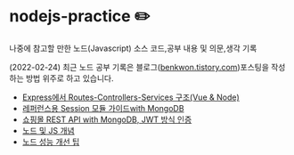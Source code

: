 # nodejs-practice ✏️
나중에 참고할 만한 노드(Javascript) 소스 코드,공부 내용 및 의문,생각 기록

(2022-02-24) 최근 노드 공부 기록은 블로그([benkwon.tistory.com](https://benkwon.tistory.com/))포스팅을 작성하는 방법 위주로 하고 있습니다.  


- [Express에서 Routes-Controllers-Services 구조(Vue & Node)](https://github.com/BenKwon/nodejs-practice/tree/master/RSC%EC%98%88%EC%8B%9C)
- [레퍼런스용 Session 모듈 가이드with MongoDB](https://github.com/BenKwon/nodejs-practice/tree/master/session-sample)
- [쇼핑몰 REST API with MongoDB, JWT 방식 인증](https://github.com/BenKwon/nodejs-practice/tree/master/e-commerce)
- [노드 및 JS 개념](https://github.com/BenKwon/nodejs-practice/tree/master/%EA%B0%9C%EB%85%90)
- [노드 성능 개선 팁](https://kuimoani.tistory.com/entry/Nodejs-%EC%84%B1%EB%8A%A5%ED%96%A5%EC%83%81%EC%9D%84-%EC%9C%84%ED%95%9C-10%EA%B0%80%EC%A7%80-%ED%8C%81)
